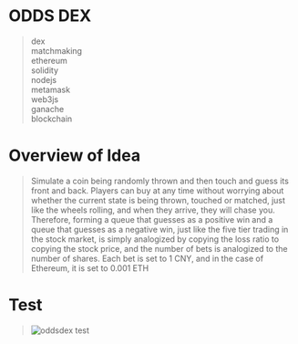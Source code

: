 # ODDS DEX

> dex  
> matchmaking  
> ethereum  
> solidity  
> nodejs  
> metamask  
> web3js  
> ganache  
> blockchain  

# Overview of Idea


> Simulate a coin being randomly thrown and then touch and guess its front and back. Players can buy at any time without worrying about whether the 
> current state is being thrown, touched or matched, just like the wheels rolling, and when they arrive, they will chase you. Therefore, forming a 
> queue that guesses as a positive win and a queue that guesses as a negative win, just like the five tier trading in the stock market, is simply 
> analogized by copying the loss ratio to copying the stock price, and the number of bets is analogized to the number of shares. Each bet is set to 1 
> CNY, and in the case of Ethereum, it is set to 0.001 ETH
> 
# Test 

> ![oddsdex test ](https://github.com/carocean/game-oddsdex/tree/main/doc/test.png)

